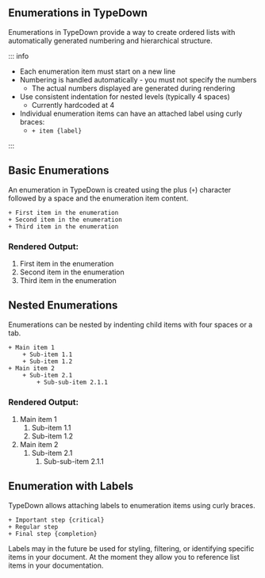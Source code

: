## Enumerations in TypeDown

Enumerations in TypeDown provide a way to create ordered lists with automatically generated numbering and hierarchical structure.

::: info

- Each enumeration item must start on a new line
- Numbering is handled automatically - you must not specify the numbers
  - The actual numbers displayed are generated during rendering
- Use consistent indentation for nested levels (typically 4 spaces)
  - Currently hardcoded at 4
- Individual enumeration items can have an attached label using curly braces:
  - `+ item {label}`

:::


## Basic Enumerations

An enumeration in TypeDown is created using the plus (`+`) character followed by a space and the enumeration item content.

```
+ First item in the enumeration
+ Second item in the enumeration
+ Third item in the enumeration
```

### Rendered Output:

1. First item in the enumeration
2. Second item in the enumeration
3. Third item in the enumeration

## Nested Enumerations

Enumerations can be nested by indenting child items with four spaces or a tab.

```
+ Main item 1
    + Sub-item 1.1
    + Sub-item 1.2
+ Main item 2
    + Sub-item 2.1
        + Sub-sub-item 2.1.1
```

### Rendered Output:

1. Main item 1
   1. Sub-item 1.1
   2. Sub-item 1.2
2. Main item 2
   1. Sub-item 2.1
      1. Sub-sub-item 2.1.1

## Enumeration with Labels

TypeDown allows attaching labels to enumeration items using curly braces.

```
+ Important step {critical}
+ Regular step
+ Final step {completion}
```

Labels may in the future be used for styling, filtering, or identifying specific items in your document.
At the moment they allow you to reference list items in your documentation.
